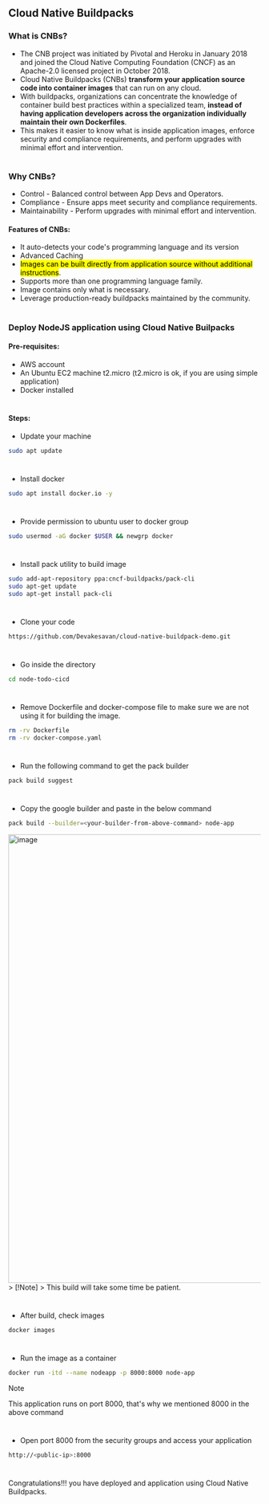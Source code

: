 ## Cloud Native Buildpacks

### What is CNBs?
- The CNB project was initiated by Pivotal and Heroku in January 2018 and joined the Cloud Native Computing Foundation (CNCF) as an Apache-2.0 licensed project in October 2018.
- Cloud Native Buildpacks (CNBs) **transform your application source code into container images** that can run on any cloud.
- With buildpacks, organizations can concentrate the knowledge of container build best practices within a specialized team, **instead of having application developers across the organization individually maintain their own Dockerfiles**.
- This makes it easier to know what is inside application images, enforce security and compliance requirements, and perform upgrades with minimal effort and intervention.

#
### Why CNBs?
- Control - Balanced control between App Devs and Operators.
- Compliance - Ensure apps meet security and compliance requirements.
- Maintainability - Perform upgrades with minimal effort and intervention.

#### Features of CNBs:
- It auto-detects your code's programming language and its version
- Advanced Caching
- <mark>Images can be built directly from application source without additional instructions</mark>.
- Supports more than one programming language family.
- Image contains only what is necessary.
- Leverage production-ready buildpacks maintained by the community.

#
### Deploy NodeJS application using Cloud Native Builpacks

#### Pre-requisites:

- AWS account
- An Ubuntu EC2 machine t2.micro (t2.micro is ok, if you are using simple application)
- Docker installed

#
#### Steps:
- Update your machine
```bash
sudo apt update
```
#
- Install docker
```bash
sudo apt install docker.io -y
```
#
- Provide permission to ubuntu user to docker group
```bash
sudo usermod -aG docker $USER && newgrp docker
```
#
- Install pack utility to build image
```bash
sudo add-apt-repository ppa:cncf-buildpacks/pack-cli
sudo apt-get update
sudo apt-get install pack-cli
```
#
- Clone your code
```bash
https://github.com/Devakesavan/cloud-native-buildpack-demo.git
```
#
- Go inside the directory
```bash
cd node-todo-cicd
```
#
- Remove Dockerfile and docker-compose file to make sure we are not using it for building the image.
```bash
rm -rv Dockerfile
rm -rv docker-compose.yaml
```
#
- Run the following command to get the pack builder
```bash
pack build suggest
```
#
- Copy the google builder and paste in the below command
```bash
pack build --builder=<your-builder-from-above-command> node-app
```
<img width="894" alt="image" src="https://github.com/user-attachments/assets/33e00d6d-0a98-4e16-9783-e07b7a155459">
> [!Note]
> This build will take some time be patient.

#
- After build, check images
```bash
docker images
```
#
- Run the image as a container
```bash
docker run -itd --name nodeapp -p 8000:8000 node-app
```
> [!Note]
> This application runs on port 8000, that's why we mentioned 8000 in the above command
#
- Open port 8000 from the security groups and access your application
```bash
http://<public-ip>:8000
```
#
Congratulations!!! you have deployed and application using Cloud Native Buildpacks.

